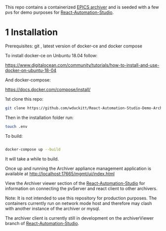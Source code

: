 This repo contains a containerized <a href="https://slacmshankar.github.io/epicsarchiver_docs/">EPICS archiver</a> and is seeded with a few pvs for demo purposes for <a href="https://github.com/wduckitt/React-Automation-Studio">React-Automation-Studio</a>.

# 1 Installation



Prerequisites: git , latest version of docker-ce and docker compose

To install docker-ce on Unbuntu 18.04 follow:

https://www.digitalocean.com/community/tutorials/how-to-install-and-use-docker-on-ubuntu-18-04

And docker-compose:

https://docs.docker.com/compose/install/


1st clone this repo:

```bash
git clone https://github.com/wduckitt/React-Automation-Studio-Demo-Archiver.git
```

Then in  the installation folder run:
```bash
touch .env
```
To build:
```bash

docker-compose up --build
```
It will take a while to build.

Once up and running the  Archiver appliance management application is available at <a href="http://localhost:17665/mgmt/ui/index.html">http://localhost:17665/mgmt/ui/index.html</a>

View the Archiver viewer section of the <a href="https://github.com/wduckitt/React-Automation-Studio">React-Automation-Studio</a> for information on connecting the pvServer and react client to other archivers.

Note: It is not intended to use this repository for production purposes. The containers currently run on network mode host and therefore may clash with another instance of the archiver or mysql.

The archiver client is currently still in development on the archiverViewer branch of <a href="https://github.com/wduckitt/React-Automation-Studio">React-Automation-Studio</a>.

